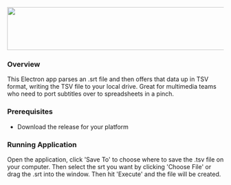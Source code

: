 <div align="center"> 
<img width="600" height="100" src="https://s3-us-west-2.amazonaws.com/andrew-sadowski-images/Sub2TSV-Title.png">
</div>

### Overview

This Electron app parses an .srt file and then offers that data up in TSV format, writing the TSV file to your local drive. Great for multimedia teams who need to port subtitles over to spreadsheets in a pinch.

### Prerequisites

- Download the release for your platform

### Running Application

Open the application, click 'Save To' to choose where to save the .tsv file on your computer. Then select the srt you want by clicking 'Choose File' or drag the .srt into the window. Then hit 'Execute' and the file will be created.

